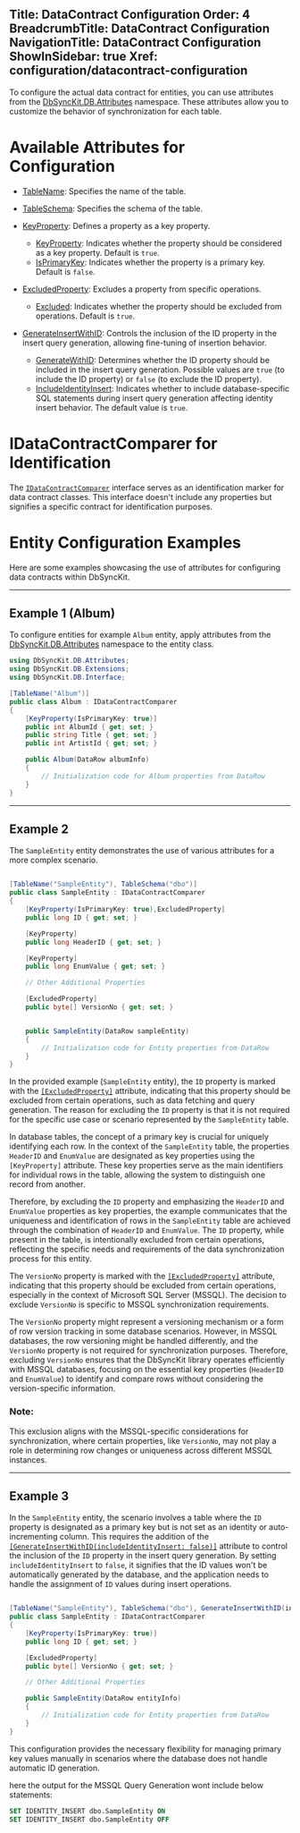 ﻿Title: DataContract Configuration
Order: 4
BreadcrumbTitle: DataContract Configuration
NavigationTitle: DataContract Configuration
ShowInSidebar: true
Xref: configuration/datacontract-configuration
---

To configure the actual data contract for entities, you can use attributes from the [DbSyncKit.DB.Attributes](xref:api-DbSyncKit.DB.Attributes) namespace. These attributes allow you to customize the behavior of synchronization for each table.

# Available Attributes for Configuration

- [TableName](xref:api-DbSyncKit.DB.Attributes.TableNameAttribute): Specifies the name of the table.
- [TableSchema](xref:api-DbSyncKit.DB.Attributes.TableSchemaAttribute): Specifies the schema of the table.
- [KeyProperty](xref:api-DbSyncKit.DB.Attributes.KeyPropertyAttribute): Defines a property as a key property.
    - [KeyProperty](xref:api-DbSyncKit.DB.Attributes.KeyPropertyAttribute.KeyProperty): Indicates whether the property should be considered as a key property. Default is `true`.
    - [IsPrimaryKey](xref:api-DbSyncKit.DB.Attributes.KeyPropertyAttribute.IsPrimaryKey): Indicates whether the property is a primary key. Default is `false`.

- [ExcludedProperty](xref:api-DbSyncKit.DB.Attributes.ExcludedPropertyAttribute): Excludes a property from specific operations.
    - [Excluded](xref:api-DbSyncKit.DB.Attributes.ExcludedPropertyAttribute.Excluded): Indicates whether the property should be excluded from operations. Default is `true`.

- [GenerateInsertWithID](xref:api-DbSyncKit.DB.Attributes.GenerateInsertWithIDAttribute): Controls the inclusion of the ID property in the insert query generation, allowing fine-tuning of insertion behavior.
    - [GenerateWithID](xref:api-DbSyncKit.DB.Attributes.GenerateInsertWithIDAttribute.GenerateWithID): Determines whether the ID property should be included in the insert query generation. Possible values are `true` (to include the ID property) or `false` (to exclude the ID property).
    - [IncludeIdentityInsert](xref:api-DbSyncKit.DB.Attributes.GenerateInsertWithIDAttribute.IncludeIdentityInsert): Indicates whether to include database-specific SQL statements during insert query generation affecting identity insert behavior. The default value is `true`.

# IDataContractComparer for Identification

The [`IDataContractComparer`](xref:api-DbSyncKit.DB.Interface.IDataContractComparer) interface serves as an identification marker for data contract classes. This interface doesn't include any properties but signifies a specific contract for identification purposes.


# Entity Configuration Examples

Here are some examples showcasing the use of attributes for configuring data contracts within DbSyncKit.

---
## Example 1 (Album)

To configure entities for example `Album` entity, apply attributes from the [DbSyncKit.DB.Attributes](xref:api-DbSyncKit.DB.Attributes) namespace to the entity class.

```csharp
using DbSyncKit.DB.Attributes;
using DbSyncKit.DB.Extensions;
using DbSyncKit.DB.Interface;

[TableName("Album")]
public class Album : IDataContractComparer
{
    [KeyProperty(IsPrimaryKey: true)]
    public int AlbumId { get; set; }
    public string Title { get; set; }
    public int ArtistId { get; set; }

    public Album(DataRow albumInfo)
    {
        // Initialization code for Album properties from DataRow
    }
}
```
---

## Example 2

The `SampleEntity` entity demonstrates the use of various attributes for a more complex scenario.

```csharp

[TableName("SampleEntity"), TableSchema("dbo")]
public class SampleEntity : IDataContractComparer
{
    [KeyProperty(IsPrimaryKey: true),ExcludedProperty]
    public long ID { get; set; }

    [KeyProperty]
    public long HeaderID { get; set; }

    [KeyProperty]
    public long EnumValue { get; set; }

    // Other Additional Properties

    [ExcludedProperty]
    public byte[] VersionNo { get; set; }


    public SampleEntity(DataRow sampleEntity)
    {
        // Initialization code for Entity properties from DataRow
    }
}
```

In the provided example (`SampleEntity` entity), the `ID` property is marked with the [`[ExcludedProperty]`](xref:api-DbSyncKit.DB.Attributes.ExcludedPropertyAttribute) attribute, indicating that this property should be excluded from certain operations, such as data fetching and query generation. The reason for excluding the `ID` property is that it is not required for the specific use case or scenario represented by the `SampleEntity` table.

In database tables, the concept of a primary key is crucial for uniquely identifying each row. In the context of the `SampleEntity` table, the properties `HeaderID` and `EnumValue` are designated as key properties using the `[KeyProperty]` attribute. These key properties serve as the main identifiers for individual rows in the table, allowing the system to distinguish one record from another.

Therefore, by excluding the `ID` property and emphasizing the `HeaderID` and `EnumValue` properties as key properties, the example communicates that the uniqueness and identification of rows in the `SampleEntity` table are achieved through the combination of `HeaderID` and `EnumValue`. The `ID` property, while present in the table, is intentionally excluded from certain operations, reflecting the specific needs and requirements of the data synchronization process for this entity.


The `VersionNo` property is marked with the [`[ExcludedProperty]`](xref:api-DbSyncKit.DB.Attributes.ExcludedPropertyAttribute) attribute, indicating that this property should be excluded from certain operations, especially in the context of Microsoft SQL Server (MSSQL). The decision to exclude `VersionNo` is specific to MSSQL synchronization requirements.

The `VersionNo` property might represent a versioning mechanism or a form of row version tracking in some database scenarios. However, in MSSQL databases, the row versioning might be handled differently, and the `VersionNo` property is not required for synchronization purposes. Therefore, excluding `VersionNo` ensures that the DbSyncKit library operates efficiently with MSSQL databases, focusing on the essential key properties (`HeaderID` and `EnumValue`) to identify and compare rows without considering the version-specific information.

### Note:
This exclusion aligns with the MSSQL-specific considerations for synchronization, where certain properties, like `VersionNo`, may not play a role in determining row changes or uniqueness across different MSSQL instances.

---

## Example 3

In the `SampleEntity` entity, the scenario involves a table where the `ID` property is designated as a primary key but is not set as an identity or auto-incrementing column. This requires the addition of the [`[GenerateInsertWithID(includeIdentityInsert: false)]`](xref:api-DbSyncKit.DB.Attributes.GenerateInsertWithIDAttribute) attribute to control the inclusion of the `ID` property in the insert query generation. By setting `includeIdentityInsert` to `false`, it signifies that the ID values won't be automatically generated by the database, and the application needs to handle the assignment of `ID` values during insert operations.

```csharp

[TableName("SampleEntity"), TableSchema("dbo"), GenerateInsertWithID(includeIdentityInsert: false)]
public class SampleEntity : IDataContractComparer
{
    [KeyProperty(IsPrimaryKey: true)]
    public long ID { get; set; }

    [ExcludedProperty]
    public byte[] VersionNo { get; set; }

    // Other Additional Properties

    public SampleEntity(DataRow entityInfo)
    {
        // Initialization code for Entity properties from DataRow
    }
}
```

This configuration provides the necessary flexibility for managing primary key values manually in scenarios where the database does not handle automatic ID generation.

here the output for the MSSQL Query Generation wont include below statements:
```sql
SET IDENTITY_INSERT dbo.SampleEntity ON
SET IDENTITY_INSERT dbo.SampleEntity OFF
```
